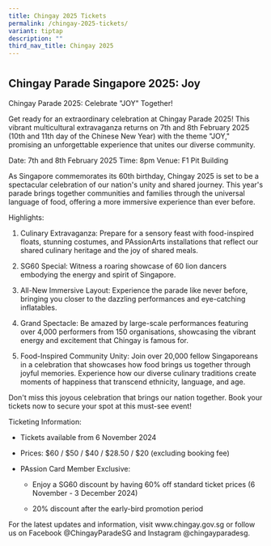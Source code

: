```yaml
---
title: Chingay 2025 Tickets
permalink: /chingay-2025-tickets/
variant: tiptap
description: ""
third_nav_title: Chingay 2025
---
```

<h1></h1>
<h2>Chingay Parade Singapore 2025: Joy</h2>
<p></p>
<p>Chingay Parade 2025: Celebrate "JOY" Together!</p>
<p>Get ready for an extraordinary celebration at Chingay Parade 2025! This
vibrant multicultural extravaganza returns on 7th and 8th February 2025
(10th and 11th day of the Chinese New Year) with the theme "JOY," promising
an unforgettable experience that unites our diverse community.</p>
<p>Date: 7th and 8th February 2025 Time: 8pm Venue: F1 Pit Building</p>
<p>As Singapore commemorates its 60th birthday, Chingay 2025 is set to be
a spectacular celebration of our nation's unity and shared journey. This
year's parade brings together communities and families through the universal
language of food, offering a more immersive experience than ever before.</p>
<p>Highlights:</p>
<ol data-tight="true" class="tight">
<li>
<p>Culinary Extravaganza: Prepare for a sensory feast with food-inspired
floats, stunning costumes, and PAssionArts installations that reflect our
shared culinary heritage and the joy of shared meals.</p>
</li>
<li>
<p>SG60 Special: Witness a roaring showcase of 60 lion dancers embodying
the energy and spirit of Singapore.</p>
</li>
<li>
<p>All-New Immersive Layout: Experience the parade like never before, bringing
you closer to the dazzling performances and eye-catching inflatables.</p>
</li>
<li>
<p>Grand Spectacle: Be amazed by large-scale performances featuring over
4,000 performers from 150 organisations, showcasing the vibrant energy
and excitement that Chingay is famous for.</p>
</li>
<li>
<p>Food-Inspired Community Unity: Join over 20,000 fellow Singaporeans in
a celebration that showcases how food brings us together through joyful
memories. Experience how our diverse culinary traditions create moments
of happiness that transcend ethnicity, language, and age.</p>
</li>
</ol>
<p>Don't miss this joyous celebration that brings our nation together. Book
your tickets now to secure your spot at this must-see event!</p>
<p>Ticketing Information:</p>
<ul data-tight="true" class="tight">
<li>
<p>Tickets available from 6 November 2024</p>
</li>
<li>
<p>Prices: $60 / $50 / $40 / $28.50 / $20 (excluding booking fee)</p>
</li>
<li>
<p>PAssion Card Member Exclusive:</p>
<ul data-tight="true" class="tight">
<li>
<p>Enjoy a SG60 discount by having 60% off standard ticket prices (6 November
- 3 December 2024)</p>
</li>
<li>
<p>20% discount after the early-bird promotion period</p>
</li>
</ul>
</li>
</ul>
<p>For the latest updates and information, visit <a rel="noopener noreferrer nofollow" target="_blank">www.chingay.gov.sg</a> or
follow us on Facebook @ChingayParadeSG and Instagram @chingayparadesg.</p>
<p></p>